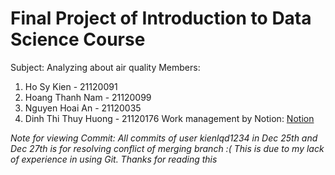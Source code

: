 # Final Project of Introduction to Data Science Course
Subject: Analyzing about air quality
Members:
  1. Ho Sy Kien - 21120091
  2. Hoang Thanh Nam - 21120099
  3. Nguyen Hoai An - 21120035
  4. Dinh Thi Thuy Huong - 21120176
Work management by Notion: [Notion](https://www.notion.so/36707dd2fd9b4ae39e69e7a48786e359?v=efb5c1e8fddd44bd80fdad5533db2021&pvs=4)

*Note for viewing Commit: All commits of user kienlqd1234 in Dec 25th and Dec 27th is for resolving conflict of merging branch :( This is due to my lack of experience in using Git. Thanks for reading this*
